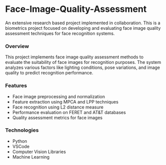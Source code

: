 # Face-Image-Quality-Assessment
An extensive research based project implemented in collaboration. This is a biometrics project focused on developing and evaluating face image quality assessment techniques for face recognition systems.

### Overview
This project implements face image quality assessment methods to evaluate the suitability of face images for recognition purposes. The system analyzes various factors like lighting conditions, pose variations, and image quality to predict recognition performance.

### Features

- Face image preprocessing and normalization
- Feature extraction using MPCA and LPP techniques
- Face recognition using L2 distance measure
- Performance evaluation on FERET and AT&T databases
- Quality assessment metrics for face images

### Technologies

- Python
- VSCode
- Computer Vision Libraries
- Machine Learning 

